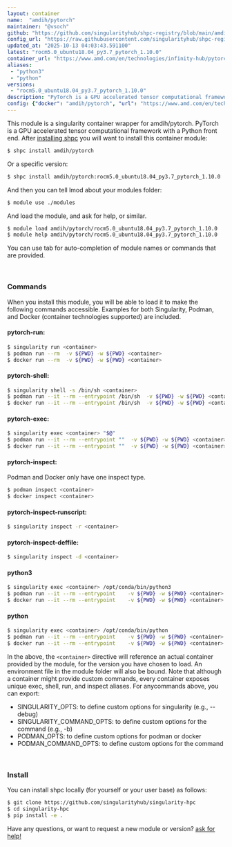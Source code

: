 ```yaml
---
layout: container
name:  "amdih/pytorch"
maintainer: "@vsoch"
github: "https://github.com/singularityhub/shpc-registry/blob/main/amdih/pytorch/container.yaml"
config_url: "https://raw.githubusercontent.com/singularityhub/shpc-registry/main/amdih/pytorch/container.yaml"
updated_at: "2025-10-13 04:03:43.591100"
latest: "rocm5.0_ubuntu18.04_py3.7_pytorch_1.10.0"
container_url: "https://www.amd.com/en/technologies/infinity-hub/pytorch"
aliases:
 - "python3"
 - "python"
versions:
 - "rocm5.0_ubuntu18.04_py3.7_pytorch_1.10.0"
description: "PyTorch is a GPU accelerated tensor computational framework with a Python front end."
config: {"docker": "amdih/pytorch", "url": "https://www.amd.com/en/technologies/infinity-hub/pytorch", "description": "PyTorch is a GPU accelerated tensor computational framework with a Python front end.", "maintainer": "@cristiandipietrantonio", "latest": {"rocm5.0_ubuntu18.04_py3.7_pytorch_1.10.0": "sha256:b075da4b74e9349e3fd9e38695c5800f391f1aec414f80d3846f67e21c70c0ce"}, "tags": {"rocm5.0_ubuntu18.04_py3.7_pytorch_1.10.0": "sha256:b075da4b74e9349e3fd9e38695c5800f391f1aec414f80d3846f67e21c70c0ce"}, "aliases": [{"name": "python3", "command": "/opt/conda/bin/python3"}, {"name": "python", "command": "/opt/conda/bin/python"}]}
---
```


This module is a singularity container wrapper for amdih/pytorch.
PyTorch is a GPU accelerated tensor computational framework with a Python front end.
After [installing shpc](#install) you will want to install this container module:


```bash
$ shpc install amdih/pytorch
```

Or a specific version:

```bash
$ shpc install amdih/pytorch:rocm5.0_ubuntu18.04_py3.7_pytorch_1.10.0
```

And then you can tell lmod about your modules folder:

```bash
$ module use ./modules
```

And load the module, and ask for help, or similar.

```bash
$ module load amdih/pytorch/rocm5.0_ubuntu18.04_py3.7_pytorch_1.10.0
$ module help amdih/pytorch/rocm5.0_ubuntu18.04_py3.7_pytorch_1.10.0
```

You can use tab for auto-completion of module names or commands that are provided.

<br>

### Commands

When you install this module, you will be able to load it to make the following commands accessible.
Examples for both Singularity, Podman, and Docker (container technologies supported) are included.

#### pytorch-run:

```bash
$ singularity run <container>
$ podman run --rm  -v ${PWD} -w ${PWD} <container>
$ docker run --rm  -v ${PWD} -w ${PWD} <container>
```

#### pytorch-shell:

```bash
$ singularity shell -s /bin/sh <container>
$ podman run --it --rm --entrypoint /bin/sh  -v ${PWD} -w ${PWD} <container>
$ docker run --it --rm --entrypoint /bin/sh  -v ${PWD} -w ${PWD} <container>
```

#### pytorch-exec:

```bash
$ singularity exec <container> "$@"
$ podman run --it --rm --entrypoint ""  -v ${PWD} -w ${PWD} <container> "$@"
$ docker run --it --rm --entrypoint ""  -v ${PWD} -w ${PWD} <container> "$@"
```

#### pytorch-inspect:

Podman and Docker only have one inspect type.

```bash
$ podman inspect <container>
$ docker inspect <container>
```

#### pytorch-inspect-runscript:

```bash
$ singularity inspect -r <container>
```

#### pytorch-inspect-deffile:

```bash
$ singularity inspect -d <container>
```


#### python3

```bash
$ singularity exec <container> /opt/conda/bin/python3
$ podman run --it --rm --entrypoint    -v ${PWD} -w ${PWD} <container> -c " $@"
$ docker run --it --rm --entrypoint    -v ${PWD} -w ${PWD} <container> -c " $@"
```


#### python

```bash
$ singularity exec <container> /opt/conda/bin/python
$ podman run --it --rm --entrypoint    -v ${PWD} -w ${PWD} <container> -c " $@"
$ docker run --it --rm --entrypoint    -v ${PWD} -w ${PWD} <container> -c " $@"
```



In the above, the `<container>` directive will reference an actual container provided
by the module, for the version you have chosen to load. An environment file in the
module folder will also be bound. Note that although a container
might provide custom commands, every container exposes unique exec, shell, run, and
inspect aliases. For anycommands above, you can export:

 - SINGULARITY_OPTS: to define custom options for singularity (e.g., --debug)
 - SINGULARITY_COMMAND_OPTS: to define custom options for the command (e.g., -b)
 - PODMAN_OPTS: to define custom options for podman or docker
 - PODMAN_COMMAND_OPTS: to define custom options for the command

<br>

### Install

You can install shpc locally (for yourself or your user base) as follows:

```bash
$ git clone https://github.com/singularityhub/singularity-hpc
$ cd singularity-hpc
$ pip install -e .
```

Have any questions, or want to request a new module or version? [ask for help!](https://github.com/singularityhub/singularity-hpc/issues)